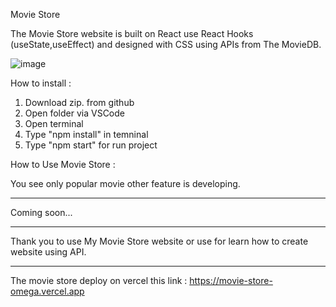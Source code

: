 Movie Store

The Movie Store website is built on React use React Hooks (useState,useEffect) and designed with CSS using APIs from The MovieDB.

![image](https://user-images.githubusercontent.com/114389537/212527970-60e2fe46-8855-41c8-87a5-73644f97ea10.png)

How to install :

1. Download zip. from github
2. Open folder via VSCode
3. Open terminal
4. Type "npm install" in temninal
5. Type "npm start" for run project


How to Use Movie Store :

You see only popular movie other feature is developing.
**********************
                      
Coming soon...
                    
***********************

Thank you to use My Movie Store website or use for learn how to create website using API.
********************************************************************************************
The movie store deploy on vercel this link : https://movie-store-omega.vercel.app
